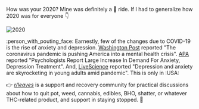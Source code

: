 How was your 2020? Mine was definitely a :roller_coaster: ride. If I had to generalize how 2020 was for everyone :point_down:

![2020](https://media.giphy.com/media/RJKHjCAdsAfQPn03qQ/giphy.gif)

:person_with_pouting_face:  Earnestly, few of the changes due to COVID-19 is the rise of anxiety and depression. [Washington Post](https://www.washingtonpost.com/health/2020/05/04/mental-health-coronavirus/) reported "The coronavirus pandemic is pushing America into a mental health crisis". [APA](https://www.apa.org/news/press/releases/2020/11/anxiety-depression-treatment) reported "Psychologists Report Large Increase In Demand For Anxiety, Depression Treatment". And, [LiveScience](https://www.livescience.com/depression-anxiety-increase-covid-19.html) reported "Depression and anxiety are skyrocketing in young adults amid pandemic". This is only in :USA:

:point_right: *[r/leaves](https://www.reddit.com/r/leaves/)* is a support and recovery community for practical discussions about how to quit pot, weed, cannabis, edibles, BHO, shatter, or whatever THC-related product, and support in staying stopped. :leaves:
